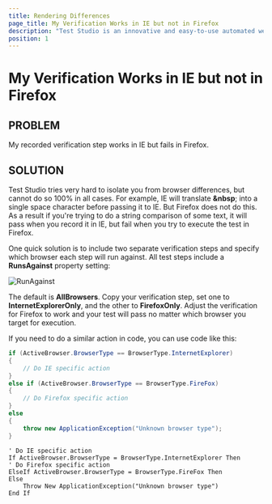 ```yaml
---
title: Rendering Differences
page_title: My Verification Works in IE but not in Firefox
description: "Test Studio is an innovative and easy-to-use automated web, WPF and load testing solution. Test Studio tests support essential technologies like ASP.NET AJAX, Silverlight, PHP and MVC. HTML5, Testing framework, functional testing, performance testing, load testing, exploratory testing, manual testing."
position: 1
---
```

# My Verification Works in IE but not in Firefox


## PROBLEM

My recorded verification step works in IE but fails in Firefox.


## SOLUTION

Test Studio tries very hard to isolate you from browser differences, but cannot do so 100% in all cases. For example, IE will translate **&nbsp**; into a single space character before passing it to IE. But Firefox does not do this. As a result if you're trying to do a string comparison of some text, it will pass when you record it in IE, but fail when you try to execute the test in Firefox.

One quick solution is to include two separate verification steps and specify which browser each step will run against. All test steps include a **RunsAgainst** property setting:

![RunAgainst][1]

The default is **AllBrowsers**. Copy your verification step, set one to **InternetExplorerOnly**, and the other to **FirefoxOnly**. Adjust the verification for Firefox to work and your test will pass no matter which browser you target for execution.

If you need to do a similar action in code, you can use code like this:

```C#
if (ActiveBrowser.BrowserType == BrowserType.InternetExplorer)
{
    // Do IE specific action
}
else if (ActiveBrowser.BrowserType == BrowserType.FireFox)
{
    // Do Firefox specific action
}
else
{
    throw new ApplicationException("Unknown browser type");
}
```
```VB
' Do IE specific action
If ActiveBrowser.BrowserType = BrowserType.InternetExplorer Then
' Do Firefox specific action
ElseIf ActiveBrowser.BrowserType = BrowserType.FireFox Then
Else
    Throw New ApplicationException("Unknown browser type")
End If
```


[1]: /img/troubleshooting-guide/verification-problems-tg/work-ie-not-ff/fig1.png